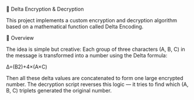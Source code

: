 🔐 Delta Encryption & Decryption

This project implements a custom encryption and decryption algorithm based on a mathematical function called Delta Encoding.

📜 Overview

The idea is simple but creative:
Each group of three characters (A, B, C) in the message is transformed into a number using the Delta formula:

Δ=(B2)+4×(A×C)

Then all these delta values are concatenated to form one large encrypted number.
The decryption script reverses this logic — it tries to find which (A, B, C) triplets generated the original number.
